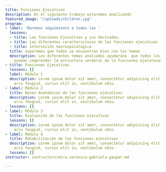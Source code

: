 ```yaml
---
title: Funciones Ejecutivas
description: En el siguiente trabajo estaremos analizando
featured_image: "/uploads/children.jpg"
program:
- label: 'Daremos seguimiento a todas las '
  lessons:
  - title: Las funciones Ejecuitvas y sus derivados.
  - title: Las diferentes caracteristucas de las funciones ejecutivas
  - title: interveción neurospicologica
  title: esperemos que todos se encuentren bien con los temas
  description: Los diferentes temas analiados ayudarana  que todos los participantes
    puedan comprender la estructura cerebral de la funciones ejecutuvas.
- title: Funciones Ejecutivas
  lessons: []
  label: Módulo 1
  description: Lorem ipsum dolor sit amet, consectetur adipiscing elit. Aenean ut
    arcu feugiat, cursus elit in, vestibulum odio.
- label: Módulo 2
  title: Bases Anatómicas de las funciones ejecutivas
  description: Lorem ipsum dolor sit amet, consectetur adipiscing elit. Aenean ut
    arcu feugiat, cursus elit in, vestibulum odio.
  lessons: []
- label: Módulo 3
  title: Evaluación de las funciones ejecutivas
  lessons: []
  description: Lorem ipsum dolor sit amet, consectetur adipiscing elit. Aenean ut
    arcu feugiat, cursus elit in, vestibulum odio.
- label: Módulo 4
  title: Rehabilitación de las funciones ejecutivas
  description: Lorem ipsum dolor sit amet, consectetur adipiscing elit. Aenean ut
    arcu feugiat, cursus elit in, vestibulum odio.
  lessons: []
instructor: instructors/mtra.veronica-gabriela-gaspar.md

---
```

